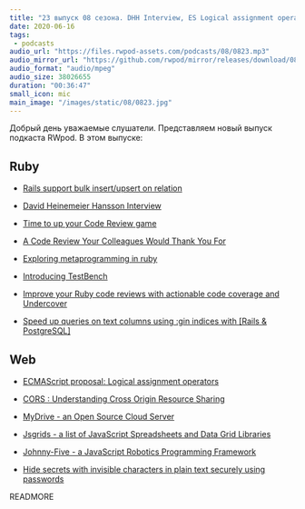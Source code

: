 ```yaml
---
title: "23 выпуск 08 сезона. DHH Interview, ES Logical assignment operators, TestBench, MyDrive, Jsgrids, Johnny-Five и прочее"
date: 2020-06-16
tags:
 - podcasts
audio_url: "https://files.rwpod-assets.com/podcasts/08/0823.mp3"
audio_mirror_url: "https://github.com/rwpod/mirror/releases/download/08.23/0823.mp3"
audio_format: "audio/mpeg"
audio_size: 38026655
duration: "00:36:47"
small_icon: mic
main_image: "/images/static/08/0823.jpg"
---
```


Добрый день уважаемые слушатели. Представляем новый выпуск подкаста RWpod. В этом выпуске:

## Ruby

 - [Rails support bulk insert/upsert on relation](https://blog.saeloun.com/2020/06/10/rails-support-bulk-insert-on-relation)
 - [David Heinemeier Hansson Interview](https://evrone.com/dhh-interview)
 - [Time to up your Code Review game](https://medium.com/javascript-in-plain-english/time-to-up-your-code-review-game-dd94d0325950)
 - [A Code Review Your Colleagues Would Thank You For](https://medium.com/swlh/a-code-review-your-colleagues-would-thank-you-for-b569fea0e3e1)


 - [Exploring metaprogramming in ruby](https://www.halcyon.hr/posts/exploring-metaprogramming-in-ruby/)
 - [Introducing TestBench](https://blog.eventide-project.org/articles/introducing-test-bench/)
 - [Improve your Ruby code reviews with actionable code coverage and Undercover](https://medium.com/@mrgrodo/improve-your-ruby-code-reviews-with-actionable-code-coverage-and-undercover-c4480575ea69)
 - [Speed up queries on text columns using :gin indices with [Rails & PostgreSQL]](https://www.ramblingcode.dev/posts/adding_index_to_text_columns_in_rails/)

## Web

 - [ECMAScript proposal: Logical assignment operators](https://2ality.com/2020/06/logical-assignment-operators.html)
 - [CORS : Understanding Cross Origin Resource Sharing](https://www.arbazsiddiqui.me/cors-understanding-cross-origin-resource-sharing/)


 - [MyDrive - an Open Source Cloud Server](https://github.com/subnub/myDrive)
 - [Jsgrids - a list of JavaScript Spreadsheets and Data Grid Libraries](https://jsgrids.io/)
 - [Johnny-Five - a JavaScript Robotics Programming Framework](http://johnny-five.io/)
 - [Hide secrets with invisible characters in plain text securely using passwords](https://github.com/KuroLabs/stegcloak)

READMORE

